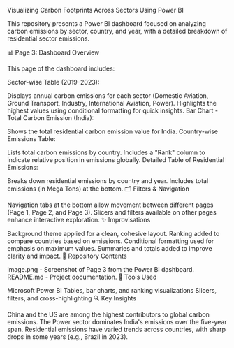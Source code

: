 Visualizing Carbon Footprints Across Sectors Using Power BI

This repository presents a Power BI dashboard focused on analyzing carbon emissions by sector, country, and year, with a detailed breakdown of residential sector emissions.

📊 Page 3: Dashboard Overview

This page of the dashboard includes:

Sector-wise Table (2019–2023):

Displays annual carbon emissions for each sector (Domestic Aviation, Ground Transport, Industry, International Aviation, Power).
Highlights the highest values using conditional formatting for quick insights.
Bar Chart - Total Carbon Emission (India):

Shows the total residential carbon emission value for India.
Country-wise Emissions Table:

Lists total carbon emissions by country.
Includes a "Rank" column to indicate relative position in emissions globally.
Detailed Table of Residential Emissions:

Breaks down residential emissions by country and year.
Includes total emissions (in Mega Tons) at the bottom.
🗂 Filters & Navigation

Navigation tabs at the bottom allow movement between different pages (Page 1, Page 2, and Page 3).
Slicers and filters available on other pages enhance interactive exploration.
✨ Improvisations

Background theme applied for a clean, cohesive layout.
Ranking added to compare countries based on emissions.
Conditional formatting used for emphasis on maximum values.
Summaries and totals added to improve clarity and impact.
📁 Repository Contents

image.png - Screenshot of Page 3 from the Power BI dashboard.
README.md - Project documentation.
📌 Tools Used

Microsoft Power BI
Tables, bar charts, and ranking visualizations
Slicers, filters, and cross-highlighting
🔍 Key Insights

China and the US are among the highest contributors to global carbon emissions.
The Power sector dominates India's emissions over the five-year span.
Residential emissions have varied trends across countries, with sharp drops in some years (e.g., Brazil in 2023).
